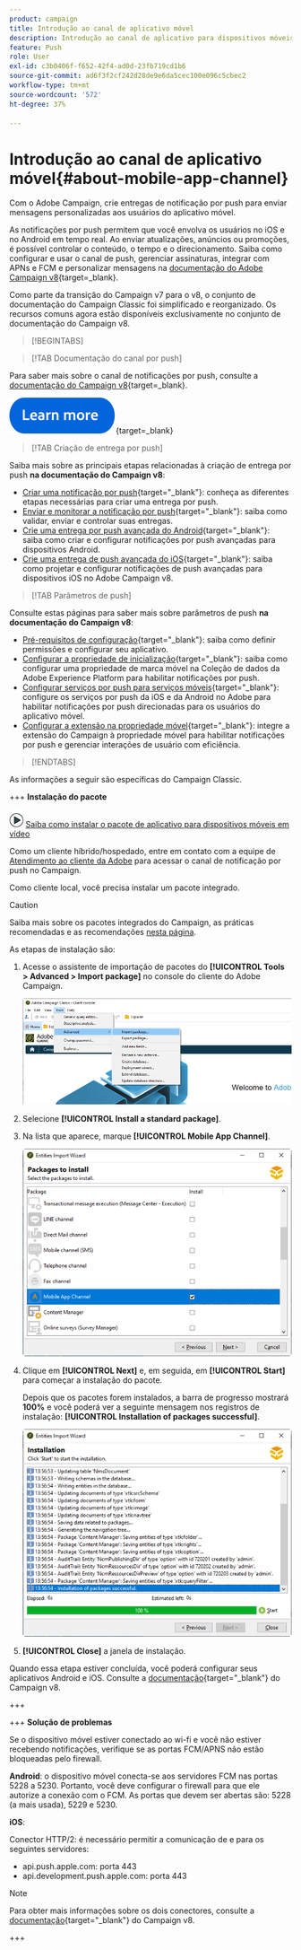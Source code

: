 ```yaml
---
product: campaign
title: Introdução ao canal de aplicativo móvel
description: Introdução ao canal de aplicativo para dispositivos móveis no Adobe Campaign
feature: Push
role: User
exl-id: c3b0406f-f652-42f4-ad0d-23fb719cd1b6
source-git-commit: ad6f3f2cf242d28de9e6da5cec100e096c5cbec2
workflow-type: tm+mt
source-wordcount: '572'
ht-degree: 37%

---
```


# Introdução ao canal de aplicativo móvel{#about-mobile-app-channel}

Com o Adobe Campaign, crie entregas de notificação por push para enviar mensagens personalizadas aos usuários do aplicativo móvel.

As notificações por push permitem que você envolva os usuários no iOS e no Android em tempo real. Ao enviar atualizações, anúncios ou promoções, é possível controlar o conteúdo, o tempo e o direcionamento. Saiba como configurar e usar o canal de push, gerenciar assinaturas, integrar com APNs e FCM e personalizar mensagens na [documentação do Adobe Campaign v8](https://experienceleague.adobe.com/pt-br/docs/campaign/campaign-v8/send/emails/email){target=_blank}.

Como parte da transição do Campaign v7 para o v8, o conjunto de documentação do Campaign Classic foi simplificado e reorganizado. Os recursos comuns agora estão disponíveis exclusivamente no conjunto de documentação do Campaign v8.

>[!BEGINTABS]

>[!TAB Documentação do canal por push]

Para saber mais sobre o canal de notificações por push, consulte a [documentação do Campaign v8](https://experienceleague.adobe.com/docs/campaign/campaign-v8/send/push/push.html){target=_blank}.

[![imagem](../../assets/do-not-localize/learn-more-button.svg)](https://experienceleague.adobe.com/docs/campaign/campaign-v8/send/push/push.html){target=_blank}


>[!TAB Criação de entrega por push]

Saiba mais sobre as principais etapas relacionadas à criação de entrega por push **na documentação do Campaign v8**:

* [Criar uma notificação por push](https://experienceleague.adobe.com/docs/campaign/campaign-v8/send/push/push.html#push-create){target="_blank"}: conheça as diferentes etapas necessárias para criar uma entrega por push.
* [Enviar e monitorar a notificação por push](https://experienceleague.adobe.com/docs/campaign/campaign-v8/send/push/push.html#push-test){target="_blank"}: saiba como validar, enviar e controlar suas entregas.
* [Crie uma entrega por push avançada do Android](https://experienceleague.adobe.com/docs/campaign/campaign-v8/send/push/rich-push/rich-push-android.html){target="_blank"}: saiba como criar e configurar notificações por push avançadas para dispositivos Android.
* [Crie uma entrega de push avançada do iOS](https://experienceleague.adobe.com/docs/campaign/campaign-v8/send/push/rich-push/rich-push-ios.html){target="_blank"}: saiba como projetar e configurar notificações de push avançadas para dispositivos iOS no Adobe Campaign v8.


>[!TAB Parâmetros de push]

Consulte estas páginas para saber mais sobre parâmetros de push **na documentação do Campaign v8**:

* [Pré-requisitos de configuração](https://experienceleague.adobe.com/docs/campaign/campaign-v8/send/push/push-settings.html#before-starting){target="_blank"}: saiba como definir permissões e configurar seu aplicativo.
* [Configurar a propriedade de inicialização](https://experienceleague.adobe.com/docs/campaign/campaign-v8/send/push/push-settings.html#launch-property){target="_blank"}: saiba como configurar uma propriedade de marca móvel na Coleção de dados da Adobe Experience Platform para habilitar notificações por push.
* [Configurar serviços por push para serviços móveis](https://experienceleague.adobe.com/docs/campaign/campaign-v8/send/push/push-settings.html#push-service){target="_blank"}: configure os serviços por push da iOS e da Android no Adobe para habilitar notificações por push direcionadas para os usuários do aplicativo móvel.
* [Configurar a extensão na propriedade móvel](https://experienceleague.adobe.com/docs/campaign/campaign-v8/send/push/push-settings.html#configure-extension){target="_blank"}: integre a extensão do Campaign à propriedade móvel para habilitar notificações por push e gerenciar interações de usuário com eficiência.

>[!ENDTABS]


As informações a seguir são específicas do Campaign Classic.

+++ **Instalação do pacote**

![](assets/do-not-localize/how-to-video.png) [Saiba como instalar o pacote de aplicativo para dispositivos móveis em vídeo](https://experienceleague.adobe.com/docs/campaign-classic-learn/tutorials/sending-messages/push-channel/installing-the-mobile-app-channel.html?lang=pt-BR#sending-messages)

Como um cliente híbrido/hospedado, entre em contato com a equipe de [Atendimento ao cliente da Adobe](https://helpx.adobe.com/br/enterprise/admin-guide.html/enterprise/using/support-for-experience-cloud.ug.html) para acessar o canal de notificação por push no Campaign.

Como cliente local, você precisa instalar um pacote integrado.

>[!CAUTION]
>
>Saiba mais sobre os pacotes integrados do Campaign, as práticas recomendadas e as recomendações [nesta página](../../installation/using/installing-campaign-standard-packages.md).

As etapas de instalação são:

1. Acesse o assistente de importação de pacotes do **[!UICONTROL Tools > Advanced > Import package]** no console do cliente do Adobe Campaign.

   ![](assets/package_ios.png)

1. Selecione **[!UICONTROL Install a standard package]**.

1. Na lista que aparece, marque **[!UICONTROL Mobile App Channel]**.

   ![](assets/package_ios_2.png)

1. Clique em **[!UICONTROL Next]** e, em seguida, em **[!UICONTROL Start]** para começar a instalação do pacote.

   Depois que os pacotes forem instalados, a barra de progresso mostrará **100%** e você poderá ver a seguinte mensagem nos registros de instalação: **[!UICONTROL Installation of packages successful]**.

   ![](assets/package_ios_3.png)

1. **[!UICONTROL Close]** a janela de instalação.

Quando essa etapa estiver concluída, você poderá configurar seus aplicativos Android e iOS. Consulte a [documentação](https://experienceleague.adobe.com/docs/campaign/campaign-v8/send/push/push.html){target="_blank"} do Campaign v8.

+++

+++ **Solução de problemas**

Se o dispositivo móvel estiver conectado ao wi-fi e você não estiver recebendo notificações, verifique se as portas FCM/APNS não estão bloqueadas pelo firewall.

**Android**: o dispositivo móvel conecta-se aos servidores FCM nas portas 5228 a 5230. Portanto, você deve configurar o firewall para que ele autorize a conexão com o FCM. As portas que devem ser abertas são: 5228 (a mais usada), 5229 e 5230.

**iOS**:

Conector HTTP/2: é necessário permitir a comunicação de e para os seguintes servidores:

* api.push.apple.com: porta 443
* api.development.push.apple.com: porta 443

>[!NOTE]
>
>Para obter mais informações sobre os dois conectores, consulte a [documentação](https://experienceleague.adobe.com/docs/campaign/campaign-v8/send/push/push-settings.html){target="_blank"} do Campaign v8.

+++
